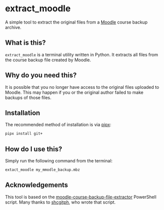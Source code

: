 # extract_moodle

A simple tool to extract the original files from a [Moodle](https://moodle.org/) course backup archive.

## What is this?

`extract_moodle` is a terminal utility written in Python. It extracts all files from the course backup file created by Moodle.

## Why do you need this?

It is possible that you no longer have access to the original files uploaded to Moodle. This may happen if you or the original author failed to make backups of those files.

## Installation

The recommended method of installation is via [pipx](https://pypa.github.io/pipx/):

```bash
pipx install git+
```

## How do I use this?

Simply run the following command from the terminal:

```bash
extact_moodle my_mmodle_backup.mbz
```

## Acknowledgements

This tool is based on the [moodle-course-backup-file-extractor](https://github.com/shcgitpf/moodle-course-backup-file-extractor) PowerShell script. Many thanks to [shcgitph](https://github.com/shcgitpf), who wrote that script.